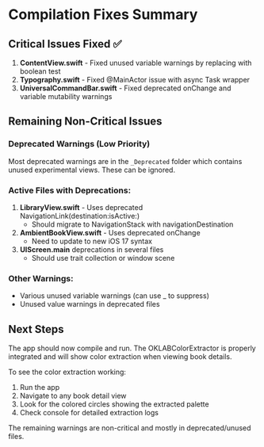 # Compilation Fixes Summary

## Critical Issues Fixed ✅

1. **ContentView.swift** - Fixed unused variable warnings by replacing with boolean test
2. **Typography.swift** - Fixed @MainActor issue with async Task wrapper
3. **UniversalCommandBar.swift** - Fixed deprecated onChange and variable mutability warnings

## Remaining Non-Critical Issues

### Deprecated Warnings (Low Priority)
Most deprecated warnings are in the `_Deprecated` folder which contains unused experimental views. These can be ignored.

### Active Files with Deprecations:
1. **LibraryView.swift** - Uses deprecated NavigationLink(destination:isActive:)
   - Should migrate to NavigationStack with navigationDestination
2. **AmbientBookView.swift** - Uses deprecated onChange 
   - Need to update to new iOS 17 syntax
3. **UIScreen.main** deprecations in several files
   - Should use trait collection or window scene

### Other Warnings:
- Various unused variable warnings (can use _ to suppress)
- Unused value warnings in deprecated files

## Next Steps

The app should now compile and run. The OKLABColorExtractor is properly integrated and will show color extraction when viewing book details.

To see the color extraction working:
1. Run the app
2. Navigate to any book detail view
3. Look for the colored circles showing the extracted palette
4. Check console for detailed extraction logs

The remaining warnings are non-critical and mostly in deprecated/unused files.